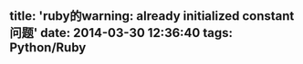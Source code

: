 title: 'ruby的warning: already initialized constant问题'
date: 2014-03-30 12:36:40
tags: Python/Ruby
---


	
		
	
	
		
	

		
	
		
	
	
		
	
	
		
	

		
	
		
	